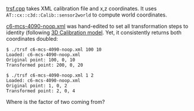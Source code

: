 [trsf.cpp](/trsf.cpp) takes XML calibration file and x,z coordinates. It uses `AT::cx::c3d::Calib::sensor2world` to compute world coordinates.

[c6-mcs-4090-noop.xml](/c6-mcs-4090-noop.xml) was hand-edited to set all transformation steps to identity (following [3D Calibration model](http://docs.automationtechnology.de/software/cxsdk/concepts_3d/?h=#camera_model). Yet, it consistently returns both coordinates doubled:


```
$ ./trsf c6-mcs-4090-noop.xml 100 10
Loaded: c6-mcs-4090-noop.xml
Original point: 100, 0, 10
Transformed point: 200, 0, 20

$ ./trsf c6-mcs-4090-noop.xml 1 2
Loaded: c6-mcs-4090-noop.xml
Original point: 1, 0, 2
Transformed point: 2, 0, 4
```

Where is the factor of two coming from?

